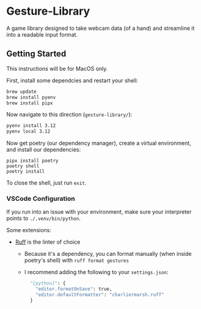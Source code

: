 # Gesture-Library

A game library designed to take webcam data (of a hand) and streamline it into a readable input format.

## Getting Started
This instructions will be for MacOS only.

First, install some dependcies and restart your shell:
```bash
brew update
brew install pyenv
brew install pipx
```

Now navigate to this direction (`gesture-library/`):
```bash
pyenv install 3.12
pyenv local 3.12
```

Now get poetry (our dependency manager), create a virtual environment, and install our dependencies:
```
pipx install poetry
poetry shell
poetry install
```

To close the shell, just run `exit`.

### VSCode Configuration
If you run into an issue with your environment, make sure your interpreter points to `./.venv/bin/python`.

Some extensions:
- [Ruff](https://github.com/astral-sh/ruff-vscode) is the linter of choice
  - Because it's a dependency, you can format manually (when inside poetry's shell) with `ruff format gestures`
  - I recommend adding the following to your `settings.json`: 
  
    ```python
      "[python]": {
        "editor.formatOnSave": true,
        "editor.defaultFormatter": "charliermarsh.ruff"
      }
      ```
